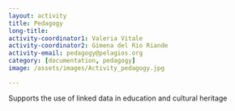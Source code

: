 ```yaml
---
layout: activity
title: Pedagogy
long-title: 
activity-coordinator1: Valeria Vitale
activity-coordinator2: Gimena del Rio Riande
activity-email: pedagogy@pelagios.org
category: [documentation, pedagogy]
image: /assets/images/Activity_pedagogy.jpg

---
```


Supports the use of linked data in education and cultural heritage

